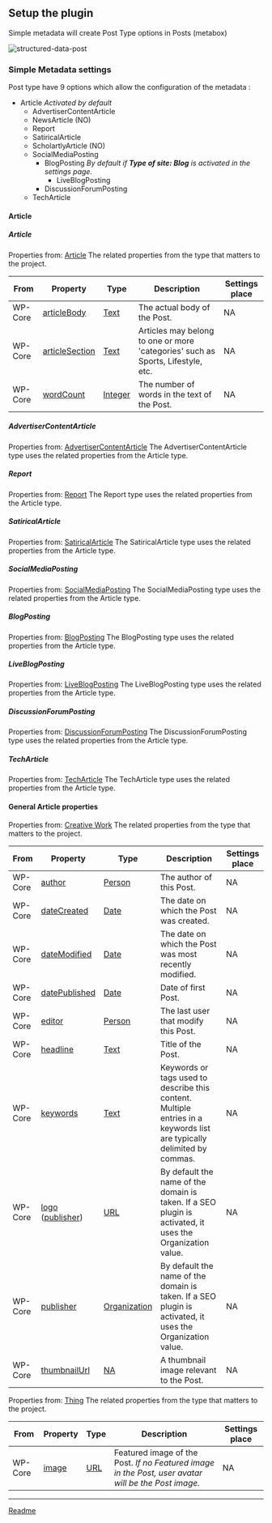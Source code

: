 ## Setup the plugin

Simple metadata will create Post Type options in Posts (metabox)

![structured-data-post](https://raw.githubusercontent.com/my-language-skills/simple-metadata/master/doc/images/structured-data-post.png)




### Simple Metadata settings
Post type have 9 options which allow the configuration of the metadata :
* Article *Activated by default*
  * AdvertiserContentArticle
  * NewsArticle (NO)
  * Report
  * SatiricalArticle
  * ScholartlyArticle (NO)
  * SocialMediaPosting
    * BlogPosting *By default if **Type of site: Blog** is activated in the settings page.*
      * LiveBlogPosting
    * DiscussionForumPosting
  * TechArticle

#### Article

##### Article

Properties from: [Article](https://schema.org/Article "https://schema.org/Article")
The related properties from the type that matters to the project.

| From | Property | Type | Description | Settings place |
| ---- | -------- |----- | ----------- | --------------
| WP-Core | [articleBody](https://schema.org/articleBody) | [Text](https://schema.org/Text)  | The actual body of the Post. | NA
| WP-Core | [articleSection](https://schema.org/articleSection) | [Text](https://schema.org/Text) | Articles may belong to one or more 'categories' such as Sports, Lifestyle, etc. | NA
| WP-Core | [wordCount](https://schema.org/wordCount) | [Integer](https://schema.org/Integer) | 	The number of words in the text of the Post. | NA


##### AdvertiserContentArticle

Properties from: [AdvertiserContentArticle](https://schema.org/AdvertiserContentArticle "https://schema.org/AdvertiserContentArticle")
The AdvertiserContentArticle type uses the related properties from the Article type.

##### Report

Properties from: [Report](https://schema.org/Report "https://schema.org/Report")
The Report type uses the related properties from the Article type.

##### SatiricalArticle

Properties from: [SatiricalArticle](https://schema.org/SatiricalArticle "https://schema.org/SatiricalArticle")
The SatiricalArticle type uses the related properties from the Article type.

##### SocialMediaPosting

Properties from: [SocialMediaPosting](https://schema.org/SocialMediaPosting "https://schema.org/SocialMediaPosting")
The SocialMediaPosting type uses the related properties from the Article type.

##### BlogPosting

Properties from: [BlogPosting](https://schema.org/BlogPosting "https://schema.org/BlogPosting")
The BlogPosting type uses the related properties from the Article type.

##### LiveBlogPosting

Properties from: [LiveBlogPosting](https://schema.org/LiveBlogPosting "https://schema.org/LiveBlogPosting")
The LiveBlogPosting type uses the related properties from the Article type.

##### DiscussionForumPosting

Properties from: [DiscussionForumPosting](https://schema.org/DiscussionForumPosting "https://schema.org/DiscussionForumPosting")
The DiscussionForumPosting type uses the related properties from the Article type.

##### TechArticle

Properties from: [TechArticle](https://schema.org/TechArticle "https://schema.org/TechArticle")
The TechArticle type uses the related properties from the Article type.

#### General Article properties

Properties from: [Creative Work](https://schema.org/CreativeWork "https://schema.org/CreativeWork")
The related properties from the type that matters to the project.

| From | Property | Type | Description | Settings place |
| ---- | -------- |----- | ----------- | --------------
| WP-Core | [author](https://schema.org/author) | [Person](https://schema.org/Person) | The author of this Post.  | NA
| WP-Core | [dateCreated](https://schema.org/dateCreated) | [Date](https://schema.org/Date) | The date on which the Post was created. | NA
| WP-Core | [dateModified](https://schema.org/dateModified) | [Date](https://schema.org/Date)  | The date on which the Post was most recently modified. | NA
| WP-Core | [datePublished](https://schema.org/datePublished) | [Date](https://schema.org/Date) | Date of first Post. | NA
| WP-Core | [editor](https://schema.org/editor) | [Person](https://schema.org/Person) | The last user that modify this Post.  | NA
| WP-Core | [headline](https://schema.org/headline) | [Text](https://schema.org/Text) | Title of the Post. | NA
| WP-Core | [keywords](https://schema.org/keywords) | [Text](https://schema.org/Text) | 	Keywords or tags used to describe this content. Multiple entries in a keywords list are typically delimited by commas. | NA
| WP-Core | [logo](https://schema.org/logo) ([publisher](https://schema.org/publisher))| [URL](https://schema.org/URL) | By default the name of the domain is taken. If a SEO plugin is activated, it uses the Organization value.  | NA
| WP-Core | [publisher](https://schema.org/publisher) | [Organization](https://schema.org/Organization) | By default the name of the domain is taken. If a SEO plugin is activated, it uses the Organization value.  | NA
| WP-Core | [thumbnailUrl](https://schema.org/thumbnailUrl) | [NA](https://schema.org/URL) | A thumbnail image relevant to the Post. | NA

Properties from: [Thing](https://schema.org/Thing "https://schema.org/Thing")
The related properties from the type that matters to the project.

| From | Property | Type | Description | Settings place |
| ---- | -------- |----- | ----------- | --------------
| WP-Core | [image](https://schema.org/image) | [URL](https://schema.org/URL) | Featured image of the Post. *If no Featured image in the Post, user avatar will be the Post image.* | NA


---

[Readme](//Readme.md)
